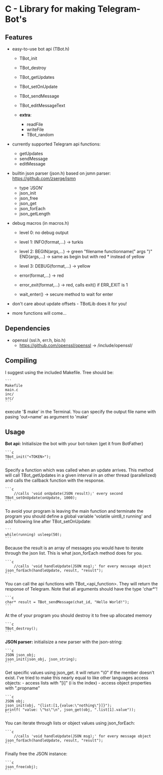 
# C - Library for making Telegram-Bot's

Features
--------

- easy-to-use bot api (TBot.h)
	- TBot_init
	- TBot_destroy
	- TBot_getUpdates
	- TBot_setOnUpdate
	- TBot_sendMessage
	- TBot_editMessageText

	- **extra**:
		- readFile
		- writeFile
		- TBot_random

- currently supported Telegram api functions:
	- getUpdates
	- sendMessage
	- editMessage

- builtin json parser (json.h) based on jsmn parser: https://github.com/zserge/jsmn
	- type 'JSON'
	- json_init
	- json_free
	- json_get
	- json_forEach
	- json_getLength

- debug macros (in macros.h)
	- level 0: no debug output
	- level 1: INFO(format,...) -> turkis
	- level 2: BEGIN(args,...) -> green "filename functionname(" args ")"
	           END(args,...) -> same as begin but with red * instead of yellow
	- level 3: DEBUG(format,...) -> yellow

	- error(format,...) -> red
	- error_exit(format,...) -> red, calls exit() if ERR_EXIT is 1

	- wait_enter() -> secure method to wait for enter

- don't care about update offsets - TBotLib does it for you!

- more functions will come...


Dependencies
------------

- openssl (ssl.h, err.h, bio.h)
	- https://github.com/openssl/openssl -> /include/openssl/

Compiling
---------

I suggest using the included Makefile. Tree should be:

	```
	Makefile
	main.c
	inc/
	src/
	```

execute '$ make' in the Terminal.
You can specify the output file name with pasing 'out=name' as argument to 'make'

Usage
-----

**Bot api:**
Initialisize the bot with your bot-token (get it from BotFather)

	```c
	TBot_init("<TOKEN>");
	```

Specify a function which was called when an update arrives. This method will
call TBot_getUpdates in a given interval in an other thread (parallelized) and
calls the callback function with the response.

	```c
		//calls 'void onUpdate(JSON result);' every second
	TBot_setOnUpdate(onUpdate, 1000);
	```

To avoid your program is leaving the main function and terminate the program
you should define a global variable 'volatile uint8_t running' and add following
line after TBot_setOnUpdate:

	```
	while(running) usleep(50);
	```

Because the result is an array of messages you would have to iterate through the
json list. This is what json_forEach method does for you.

	```c
		//calls 'void handleUpdate(JSON msg);' for every message object
	json_forEach(handleUpdate, result, "result");
	```

You can call the api functions with TBot_<api_function>. They will return the
response of Telegram. Note that all arguments should have the type 'char*'!

	```c
	char* result = TBot_sendMessage(chat_id, "Hello World!");
	```

At the of your program you should destroy it to free up allocated memory

	```c
	TBot_destroy();
	```

**JSON parser:**
initialisize a new parser with the json-string:

	```c
	JSON json_obj;
	json_init(json_obj, json_string);
	```

Get specific values using json_get. it will return "\0" if the member doesn't exist.
I've tried to make this nearly equal to like other languages access objects:
	- access lists with "[i]" (i is the index)
	- access object properties with ".propname"

	```c
	JSON obj;
	json_init(obj, "{list:[1,{value:\"nothing\"}]}");
	printf( "value: \"%s\"\n", json_get(obj, ".list[1].value"));
	```

You can iterate through lists or object values using json_forEach:

	```c
		//calls 'void handleUpdate(JSON msg);' for every message object
	json_forEach(handleUpdate, result, "result");
	```

Finally free the JSON instance:

	```c
	json_free(obj);
	```
